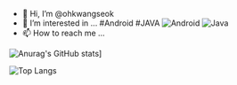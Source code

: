- 👋 Hi, I’m @ohkwangseok
- 👀 I’m interested in ... #Android #JAVA ![Android](https://img.shields.io/badge/-Android-brightgreen) ![Java](https://img.shields.io/badge/-Java-red)
- 📫 How to reach me ...

![Anurag's GitHub stats](https://github-readme-stats.vercel.app/api?username=ohkwangseok&&show_icons=true&theme=cobalt)]

![Top Langs](https://github-readme-stats.vercel.app/api/top-langs/?username=ohkwangseok)

<!---
ohkwangseok/ohkwangseok is a ✨ special ✨ repository because its `README.md` (this file) appears on your GitHub profile.
You can click the Preview link to take a look at your changes.
--->

